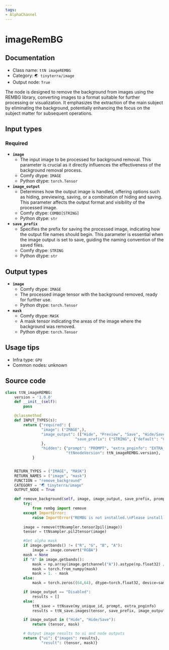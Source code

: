 ```yaml
---
tags:
- AlphaChannel
---
```


# imageRemBG
## Documentation
- Class name: `ttN imageREMBG`
- Category: `🌏 tinyterra/image`
- Output node: `True`

The node is designed to remove the background from images using the REMBG library, converting images to a format suitable for further processing or visualization. It emphasizes the extraction of the main subject by eliminating the background, potentially enhancing the focus on the subject matter for subsequent operations.
## Input types
### Required
- **`image`**
    - The input image to be processed for background removal. This parameter is crucial as it directly influences the effectiveness of the background removal process.
    - Comfy dtype: `IMAGE`
    - Python dtype: `torch.Tensor`
- **`image_output`**
    - Determines how the output image is handled, offering options such as hiding, previewing, saving, or a combination of hiding and saving. This parameter affects the output format and visibility of the processed image.
    - Comfy dtype: `COMBO[STRING]`
    - Python dtype: `str`
- **`save_prefix`**
    - Specifies the prefix for saving the processed image, indicating how the output file names should begin. This parameter is essential when the image output is set to save, guiding the naming convention of the saved files.
    - Comfy dtype: `STRING`
    - Python dtype: `str`
## Output types
- **`image`**
    - Comfy dtype: `IMAGE`
    - The processed image tensor with the background removed, ready for further use.
    - Python dtype: `torch.Tensor`
- **`mask`**
    - Comfy dtype: `MASK`
    - A mask tensor indicating the areas of the image where the background was removed.
    - Python dtype: `torch.Tensor`
## Usage tips
- Infra type: `GPU`
- Common nodes: unknown


## Source code
```python
class ttN_imageREMBG:
    version = '1.0.0'
    def __init__(self):
        pass

    @classmethod
    def INPUT_TYPES(s):
        return {"required": {
                "image": ("IMAGE",),
                "image_output": (["Hide", "Preview", "Save", "Hide/Save"],{"default": "Preview"}),
                               "save_prefix": ("STRING", {"default": "ComfyUI"}),
                },
                "hidden": {"prompt": "PROMPT", "extra_pnginfo": "EXTRA_PNGINFO", "my_unique_id": "UNIQUE_ID",
                           "ttNnodeVersion": ttN_imageREMBG.version},
            }


    RETURN_TYPES = ("IMAGE", "MASK")
    RETURN_NAMES = ("image", "mask")
    FUNCTION = "remove_background"
    CATEGORY = "🌏 tinyterra/image"
    OUTPUT_NODE = True

    def remove_background(self, image, image_output, save_prefix, prompt, extra_pnginfo, my_unique_id):
        try:
            from rembg import remove
        except ImportError:
            raise ImportError("REMBG is not installed.\nPlease install it with `pip install rembg` or from https://github.com/danielgatis/rembg.")
        
        image = remove(ttNsampler.tensor2pil(image))
        tensor = ttNsampler.pil2tensor(image)

        #Get alpha mask
        if image.getbands() != ("R", "G", "B", "A"):
            image = image.convert("RGBA")
        mask = None
        if "A" in image.getbands():
            mask = np.array(image.getchannel("A")).astype(np.float32) / 255.0
            mask = torch.from_numpy(mask)
            mask = 1. - mask
        else:
            mask = torch.zeros((64,64), dtype=torch.float32, device=sampler.device)

        if image_output == "Disabled":
            results = []
        else:
            ttN_save = ttNsave(my_unique_id, prompt, extra_pnginfo)
            results = ttN_save.images(tensor, save_prefix, image_output)

        if image_output in ("Hide", "Hide/Save"):
            return (tensor, mask)

        # Output image results to ui and node outputs
        return {"ui": {"images": results},
                "result": (tensor, mask)}

```
